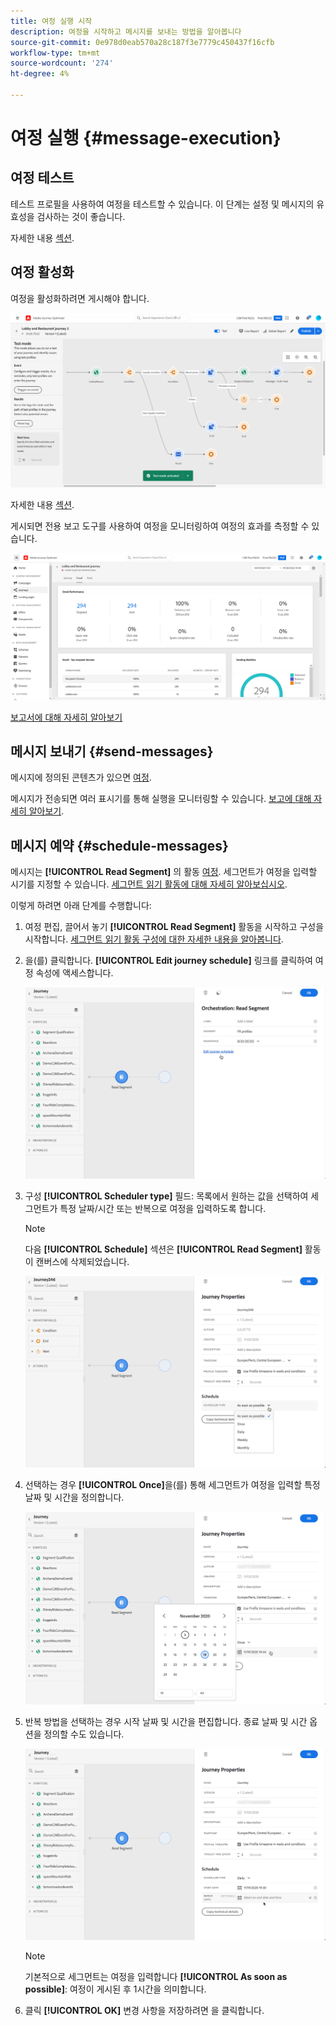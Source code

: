 ```yaml
---
title: 여정 실행 시작
description: 여정을 시작하고 메시지를 보내는 방법을 알아봅니다
source-git-commit: 0e978d0eab570a28c187f3e7779c450437f16cfb
workflow-type: tm+mt
source-wordcount: '274'
ht-degree: 4%

---
```



# 여정 실행 {#message-execution}

## 여정 테스트

테스트 프로필을 사용하여 여정을 테스트할 수 있습니다. 이 단계는 설정 및 메시지의 유효성을 검사하는 것이 좋습니다.

자세한 내용 [섹션](testing-the-journey.md).

## 여정 활성화

여정을 활성화하려면 게시해야 합니다.

![](assets/jo-journeyuc2_32bis.png)

자세한 내용 [섹션](publishing-the-journey.md).


게시되면 전용 보고 도구를 사용하여 여정을 모니터링하여 여정의 효과를 측정할 수 있습니다.

![](assets/jo-dynamic_report_journey_12.png)

[보고서에 대해 자세히 알아보기](../reports/live-report.md)

## 메시지 보내기 {#send-messages}

메시지에 정의된 콘텐츠가 있으면 [여정](journey.md).

메시지가 전송되면 여러 표시기를 통해 실행을 모니터링할 수 있습니다. [보고에 대해 자세히 알아보기](../global-report.md).

## 메시지 예약 {#schedule-messages}

메시지는 **[!UICONTROL Read Segment]** 의 활동 [여정](journey.md). 세그먼트가 여정을 입력할 시기를 지정할 수 있습니다. [세그먼트 읽기 활동에 대해 자세히 알아보십시오](read-segment.md).

이렇게 하려면 아래 단계를 수행합니다:

1. 여정 편집, 끌어서 놓기 **[!UICONTROL Read Segment]** 활동을 시작하고 구성을 시작합니다. [세그먼트 읽기 활동 구성에 대한 자세한 내용을 알아봅니다](read-segment.md#configuring-segment-trigger-activity).

1. 을(를) 클릭합니다. **[!UICONTROL Edit journey schedule]** 링크를 클릭하여 여정 속성에 액세스합니다.

   ![](assets/message-read-segment-schedule.png)

1. 구성 **[!UICONTROL Scheduler type]** 필드: 목록에서 원하는 값을 선택하여 세그먼트가 특정 날짜/시간 또는 반복으로 여정을 입력하도록 합니다.

   >[!NOTE]
   >
   >다음 **[!UICONTROL Schedule]** 섹션은 **[!UICONTROL Read Segment]** 활동이 캔버스에 삭제되었습니다.

   ![](assets/message-read-segment-scheduler.png)

1. 선택하는 경우 **[!UICONTROL Once]**&#x200B;을(를) 통해 세그먼트가 여정을 입력할 특정 날짜 및 시간을 정의합니다.

   ![](assets/message-read-segment-scheduler-once.png)

1. 반복 방법을 선택하는 경우 시작 날짜 및 시간을 편집합니다. 종료 날짜 및 시간 옵션을 정의할 수도 있습니다.

   ![](assets/message-read-segment-scheduler-daily.png)

   >[!NOTE]
   >
   >기본적으로 세그먼트는 여정을 입력합니다 **[!UICONTROL As soon as possible]**: 여정이 게시된 후 1시간을 의미합니다.

1. 클릭 **[!UICONTROL OK]** 변경 사항을 저장하려면 을 클릭합니다.

<!--Unitary messages that are triggered by an event within a journey cannot be scheduled.-->

